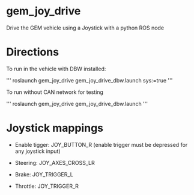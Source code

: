 # gem_joy_drive
Drive the GEM vehicle using a Joystick with a python ROS node

# Directions
To run in the vehicle with DBW installed:

'''
roslaunch gem_joy_drive gem_joy_drive_dbw.launch sys:=true
'''

To run without CAN network for testing

'''
roslaunch gem_joy_drive gem_joy_drive_dbw.launch
'''

# Joystick mappings

- Enable tigger: JOY_BUTTON_R (enable trigger must be depressed for any joystick input)

- Steering: JOY_AXES_CROSS_LR
- Brake: JOY_TRIGGER_L
- Throttle: JOY_TRIGGER_R
